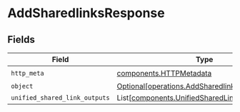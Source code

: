 # AddSharedlinksResponse


## Fields

| Field                                                                                                    | Type                                                                                                     | Required                                                                                                 | Description                                                                                              |
| -------------------------------------------------------------------------------------------------------- | -------------------------------------------------------------------------------------------------------- | -------------------------------------------------------------------------------------------------------- | -------------------------------------------------------------------------------------------------------- |
| `http_meta`                                                                                              | [components.HTTPMetadata](../../models/components/httpmetadata.md)                                       | :heavy_check_mark:                                                                                       | N/A                                                                                                      |
| `object`                                                                                                 | [Optional[operations.AddSharedlinksResponseBody]](../../models/operations/addsharedlinksresponsebody.md) | :heavy_minus_sign:                                                                                       | N/A                                                                                                      |
| `unified_shared_link_outputs`                                                                            | List[[components.UnifiedSharedLinkOutput](../../models/components/unifiedsharedlinkoutput.md)]           | :heavy_minus_sign:                                                                                       | N/A                                                                                                      |